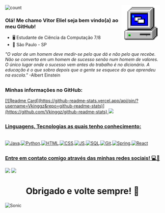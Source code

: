 ![count](https://komarev.com/ghpvc/?username=Vkinggz&color=brightgreen)
<img align="right" alt="PC Gif" src= "https://github.com/TheDudeThatCode/TheDudeThatCode/blob/master/Assets/PC.gif" width="125"/>
### Olá! Me chamo Vitor Eliel seja bem vindo(a) ao meu GitHub!         

- 🖥 Estudante de Ciência da Computação 7/8
- 🎈 São Paulo - SP

<em>"O valor de um homem deve medir-se pelo que dá e não pelo que recebe. Não se converta em um homem de sucesso senão num homem de valores. O único lugar onde o sucesso vem antes do trabalho é no dicionário. A educação é o que sobra depois que a gente se esquece do que aprendeu na escola."</em>
  -Albert Einstein
  
  ##

### Minhas informações no GitHub:
<div>
  <a href="https://github.com/Vkinggz">
  [![Readme Card](https://github-readme-stats.vercel.app/api/pin/?username=Vkinggz&repo=github-readme-stats)](https://github.com/Vkinggz/github-readme-stats)
  <img height="180em" src="https://github-stats-vkinggz.vercel.app/api/top-langs/?username=Vkinggz&layout=compact&langs_count=7&theme=chartreuse-dark"/>
 </div>
  
  ##
  
### Linguagens, Tecnologias as quais tenho conhecimento:  
  <div style="display: inline_block"><br>
  <img align="center" alt="Java" height="30" width="80" src="https://img.shields.io/badge/Java-ED8B00?style=for-the-badge&logo=java&logoColor=white">
  <img align="center" alt="Python" height="30" width="80" src="https://img.shields.io/badge/Python-14354C?style=for-the-badge&logo=python&logoColor=white">
  <img align="center" alt="HTML" height="30" width="80" src="https://img.shields.io/badge/HTML5-E34F26?style=for-the-badge&logo=html5&logoColor=white">
  <img align="center" alt="CSS" height="30" width="80" src="https://img.shields.io/badge/CSS-239120?&style=for-the-badge&logo=css3&logoColor=white">
  <img align="center" alt="JS" height="30" width="80" src="https://img.shields.io/badge/JavaScript-F7DF1E?style=for-the-badge&logo=javascript&logoColor=black">
  <img align="center" alt="SQL" height="30" width="80" src="https://img.shields.io/badge/MySQL-00000F?style=for-the-badge&logo=mysql&logoColor=white"> 
  <img align="center" alt="Git" height="30" width="80" src="https://img.shields.io/badge/git-%23F05033.svg?style=for-the-badge&logo=git&logoColor=white">
  <img align="center" alt="Spring" height="30" width="80" src="https://img.shields.io/badge/Spring-6DB33F?style=for-the-badge&logo=spring&logoColor=white">
  <img align="center" alt="React" height="30" width="80" src="https://img.shields.io/badge/React-20232A?style=for-the-badge&logo=react&logoColor=61DAFB">
</div>
   
  ##
  
  ### Entre em contato comigo através das minhas redes sociais! 💻📳
 <div> 
  <a href="https://www.instagram.com/vit0r_freire/" target="_blank"><img src="https://img.shields.io/badge/Instagram-E4405F?style=for-the-badge&logo=instagram&logoColor=white" target="_blank"></a>
  <a href="https://www.linkedin.com/in/vitor-eliel-b-916639220/" target="_blank"><img src="https://img.shields.io/badge/LinkedIn-0077B5?style=for-the-badge&logo=linkedin&logoColor=white" target="_blank"></a>
  <!--<a href="" target="_blank"><img src="https://img.shields.io/badge/Discord-7289DA?style=for-the-badge&logo=discord&logoColor=white" target="_blank"></a> -->
   
   ##
   <h1 align="center"> Obrigado e volte sempre! 👋</h1>
   <img align="center" alt="Sonic" width="847" src="https://media1.giphy.com/media/4SY40ExbxfyOyD91VI/giphy.gif?cid=ecf05e47q71gll530dg24isz0yx0h0iiqbdpr9cinapaozdx&rid=giphy.gif&ct=g">
